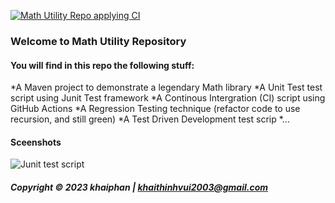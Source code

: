 [![Math Utility Repo applying CI](https://github.com/khai732003/math-util-mvn/actions/workflows/math-util-ci-maven.yml/badge.svg)](https://github.com/khai732003/math-util-mvn/actions/workflows/math-util-ci-maven.yml)

### Welcome to Math Utility Repository

#### You will find in this repo the following stuff:

*A Maven project to demonstrate a legendary Math library
*A Unit Test test script using Junit Test framework
*A Continous Intergration (CI) script using GitHub Actions
*A Regression Testing technique (refactor code to use recursion, and still green)
*A Test Driven Development test scrip
*...

#### Sceenshots 
![Junit test script]()

##### Copyright &#169; 2023 khaiphan | khaithinhvui2003@gmail.com
